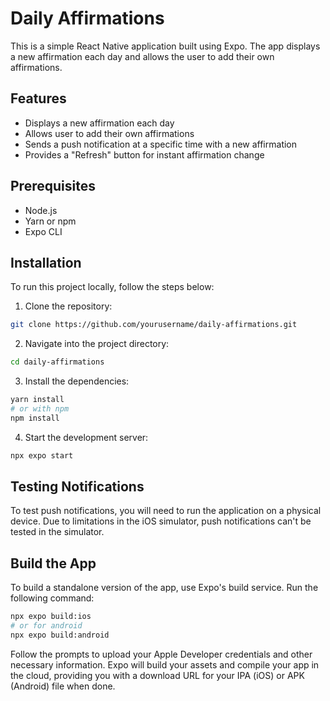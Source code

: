 # Daily Affirmations

This is a simple React Native application built using Expo. The app displays a new affirmation each day and allows the user to add their own affirmations.

## Features

- Displays a new affirmation each day
- Allows user to add their own affirmations
- Sends a push notification at a specific time with a new affirmation
- Provides a "Refresh" button for instant affirmation change

## Prerequisites

- Node.js
- Yarn or npm
- Expo CLI

## Installation

To run this project locally, follow the steps below:

1. Clone the repository:

```bash
git clone https://github.com/yourusername/daily-affirmations.git
```

2. Navigate into the project directory:

```bash
cd daily-affirmations
```

3. Install the dependencies:

```bash
yarn install
# or with npm
npm install
```

4. Start the development server:

```bash
npx expo start
```

## Testing Notifications

To test push notifications, you will need to run the application on a physical device. Due to limitations in the iOS simulator, push notifications can't be tested in the simulator.

## Build the App

To build a standalone version of the app, use Expo's build service. Run the following command:

```bash
npx expo build:ios
# or for android
npx expo build:android
```

Follow the prompts to upload your Apple Developer credentials and other necessary information. Expo will build your assets and compile your app in the cloud, providing you with a download URL for your IPA (iOS) or APK (Android) file when done.
